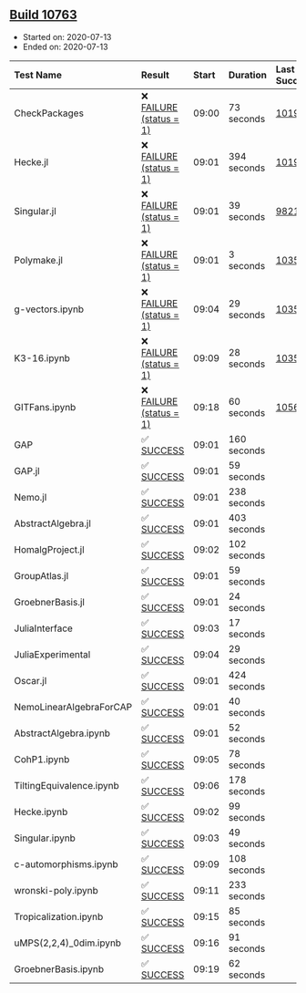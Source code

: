 ## [Build 10763](https://oscarci.mathematik.uni-kl.de/job/oscar/10763/)

* Started on: 2020-07-13
* Ended on: 2020-07-13

| Test Name    | Result | Start | Duration | Last Success | First Failure |
|:-------------|:-------|:------|:---------|:-------------|:--------------|
| CheckPackages | ❌ [FAILURE (status = 1)](https://oscarci.mathematik.uni-kl.de/job/oscar/10763/artifact/logs/build-10763/CheckPackages.log) | 09:00 | 73 seconds | [10197](https://oscarci.mathematik.uni-kl.de/job/oscar/10197/) | [10198](https://oscarci.mathematik.uni-kl.de/job/oscar/10198/) |
| Hecke.jl | ❌ [FAILURE (status = 1)](https://oscarci.mathematik.uni-kl.de/job/oscar/10763/artifact/logs/build-10763/Hecke.jl.log) | 09:01 | 394 seconds | [10197](https://oscarci.mathematik.uni-kl.de/job/oscar/10197/) | [10198](https://oscarci.mathematik.uni-kl.de/job/oscar/10198/) |
| Singular.jl | ❌ [FAILURE (status = 1)](https://oscarci.mathematik.uni-kl.de/job/oscar/10763/artifact/logs/build-10763/Singular.jl.log) | 09:01 | 39 seconds | [9821](https://oscarci.mathematik.uni-kl.de/job/oscar/9821/) | [9822](https://oscarci.mathematik.uni-kl.de/job/oscar/9822/) |
| Polymake.jl | ❌ [FAILURE (status = 1)](https://oscarci.mathematik.uni-kl.de/job/oscar/10763/artifact/logs/build-10763/Polymake.jl.log) | 09:01 | 3 seconds | [10356](https://oscarci.mathematik.uni-kl.de/job/oscar/10356/) | [10357](https://oscarci.mathematik.uni-kl.de/job/oscar/10357/) |
| g-vectors.ipynb | ❌ [FAILURE (status = 1)](https://oscarci.mathematik.uni-kl.de/job/oscar/10763/artifact/logs/build-10763/g-vectors.ipynb.log) | 09:04 | 29 seconds | [10356](https://oscarci.mathematik.uni-kl.de/job/oscar/10356/) | [10357](https://oscarci.mathematik.uni-kl.de/job/oscar/10357/) |
| K3-16.ipynb | ❌ [FAILURE (status = 1)](https://oscarci.mathematik.uni-kl.de/job/oscar/10763/artifact/logs/build-10763/K3-16.ipynb.log) | 09:09 | 28 seconds | [10356](https://oscarci.mathematik.uni-kl.de/job/oscar/10356/) | [10357](https://oscarci.mathematik.uni-kl.de/job/oscar/10357/) |
| GITFans.ipynb | ❌ [FAILURE (status = 1)](https://oscarci.mathematik.uni-kl.de/job/oscar/10763/artifact/logs/build-10763/GITFans.ipynb.log) | 09:18 | 60 seconds | [10566](https://oscarci.mathematik.uni-kl.de/job/oscar/10566/) | [10567](https://oscarci.mathematik.uni-kl.de/job/oscar/10567/) |
| GAP | ✅ [SUCCESS](https://oscarci.mathematik.uni-kl.de/job/oscar/10763/artifact/logs/build-10763/GAP.log) | 09:01 | 160 seconds |  |  |
| GAP.jl | ✅ [SUCCESS](https://oscarci.mathematik.uni-kl.de/job/oscar/10763/artifact/logs/build-10763/GAP.jl.log) | 09:01 | 59 seconds |  |  |
| Nemo.jl | ✅ [SUCCESS](https://oscarci.mathematik.uni-kl.de/job/oscar/10763/artifact/logs/build-10763/Nemo.jl.log) | 09:01 | 238 seconds |  |  |
| AbstractAlgebra.jl | ✅ [SUCCESS](https://oscarci.mathematik.uni-kl.de/job/oscar/10763/artifact/logs/build-10763/AbstractAlgebra.jl.log) | 09:01 | 403 seconds |  |  |
| HomalgProject.jl | ✅ [SUCCESS](https://oscarci.mathematik.uni-kl.de/job/oscar/10763/artifact/logs/build-10763/HomalgProject.jl.log) | 09:02 | 102 seconds |  |  |
| GroupAtlas.jl | ✅ [SUCCESS](https://oscarci.mathematik.uni-kl.de/job/oscar/10763/artifact/logs/build-10763/GroupAtlas.jl.log) | 09:01 | 59 seconds |  |  |
| GroebnerBasis.jl | ✅ [SUCCESS](https://oscarci.mathematik.uni-kl.de/job/oscar/10763/artifact/logs/build-10763/GroebnerBasis.jl.log) | 09:01 | 24 seconds |  |  |
| JuliaInterface | ✅ [SUCCESS](https://oscarci.mathematik.uni-kl.de/job/oscar/10763/artifact/logs/build-10763/JuliaInterface.log) | 09:03 | 17 seconds |  |  |
| JuliaExperimental | ✅ [SUCCESS](https://oscarci.mathematik.uni-kl.de/job/oscar/10763/artifact/logs/build-10763/JuliaExperimental.log) | 09:04 | 29 seconds |  |  |
| Oscar.jl | ✅ [SUCCESS](https://oscarci.mathematik.uni-kl.de/job/oscar/10763/artifact/logs/build-10763/Oscar.jl.log) | 09:01 | 424 seconds |  |  |
| NemoLinearAlgebraForCAP | ✅ [SUCCESS](https://oscarci.mathematik.uni-kl.de/job/oscar/10763/artifact/logs/build-10763/NemoLinearAlgebraForCAP.log) | 09:01 | 40 seconds |  |  |
| AbstractAlgebra.ipynb | ✅ [SUCCESS](https://oscarci.mathematik.uni-kl.de/job/oscar/10763/artifact/logs/build-10763/AbstractAlgebra.ipynb.log) | 09:01 | 52 seconds |  |  |
| CohP1.ipynb | ✅ [SUCCESS](https://oscarci.mathematik.uni-kl.de/job/oscar/10763/artifact/logs/build-10763/CohP1.ipynb.log) | 09:05 | 78 seconds |  |  |
| TiltingEquivalence.ipynb | ✅ [SUCCESS](https://oscarci.mathematik.uni-kl.de/job/oscar/10763/artifact/logs/build-10763/TiltingEquivalence.ipynb.log) | 09:06 | 178 seconds |  |  |
| Hecke.ipynb | ✅ [SUCCESS](https://oscarci.mathematik.uni-kl.de/job/oscar/10763/artifact/logs/build-10763/Hecke.ipynb.log) | 09:02 | 99 seconds |  |  |
| Singular.ipynb | ✅ [SUCCESS](https://oscarci.mathematik.uni-kl.de/job/oscar/10763/artifact/logs/build-10763/Singular.ipynb.log) | 09:03 | 49 seconds |  |  |
| c-automorphisms.ipynb | ✅ [SUCCESS](https://oscarci.mathematik.uni-kl.de/job/oscar/10763/artifact/logs/build-10763/c-automorphisms.ipynb.log) | 09:09 | 108 seconds |  |  |
| wronski-poly.ipynb | ✅ [SUCCESS](https://oscarci.mathematik.uni-kl.de/job/oscar/10763/artifact/logs/build-10763/wronski-poly.ipynb.log) | 09:11 | 233 seconds |  |  |
| Tropicalization.ipynb | ✅ [SUCCESS](https://oscarci.mathematik.uni-kl.de/job/oscar/10763/artifact/logs/build-10763/Tropicalization.ipynb.log) | 09:15 | 85 seconds |  |  |
| uMPS(2,2,4)_0dim.ipynb | ✅ [SUCCESS](https://oscarci.mathematik.uni-kl.de/job/oscar/10763/artifact/logs/build-10763/uMPS-2-2-4-_0dim.ipynb.log) | 09:16 | 91 seconds |  |  |
| GroebnerBasis.ipynb | ✅ [SUCCESS](https://oscarci.mathematik.uni-kl.de/job/oscar/10763/artifact/logs/build-10763/GroebnerBasis.ipynb.log) | 09:19 | 62 seconds |  |  |
